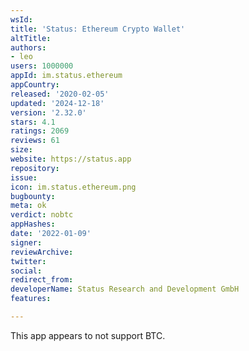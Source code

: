 ```yaml
---
wsId: 
title: 'Status: Ethereum Crypto Wallet'
altTitle: 
authors:
- leo
users: 1000000
appId: im.status.ethereum
appCountry: 
released: '2020-02-05'
updated: '2024-12-18'
version: '2.32.0'
stars: 4.1
ratings: 2069
reviews: 61
size: 
website: https://status.app
repository: 
issue: 
icon: im.status.ethereum.png
bugbounty: 
meta: ok
verdict: nobtc
appHashes: 
date: '2022-01-09'
signer: 
reviewArchive: 
twitter: 
social: 
redirect_from: 
developerName: Status Research and Development GmbH
features: 

---
```


This app appears to not support BTC.
